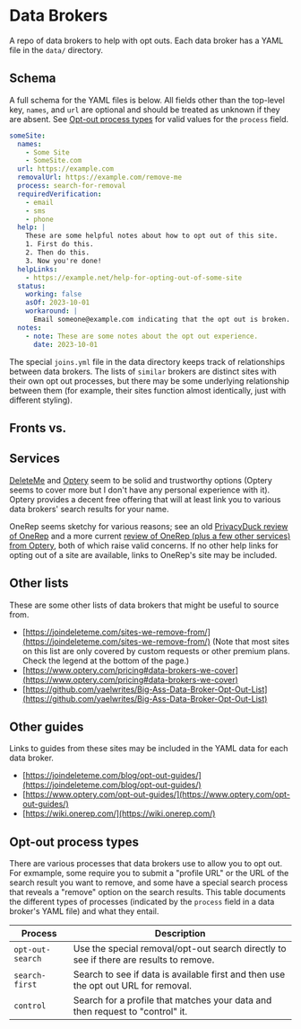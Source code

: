 # Data Brokers

A repo of data brokers to help with opt outs. Each data broker has a YAML file in the `data/` directory.

## Schema

A full schema for the YAML files is below. All fields other than the top-level key, `names`, and `url` are optional and should be treated as unknown if they are absent. See [Opt-out process types](#opt-out-process-types) for valid values for the `process` field.

```yaml
someSite:
  names:
    - Some Site
    - SomeSite.com
  url: https://example.com
  removalUrl: https://example.com/remove-me
  process: search-for-removal
  requiredVerification:
    - email
    - sms
    - phone
  help: |
    These are some helpful notes about how to opt out of this site.
    1. First do this.
    2. Then do this.
    3. Now you're done!
  helpLinks:
    - https://example.net/help-for-opting-out-of-some-site
  status:
    working: false
    asOf: 2023-10-01
    workaround: |
      Email someone@example.com indicating that the opt out is broken. Include...
  notes:
    - note: These are some notes about the opt out experience.
      date: 2023-10-01
```

The special `joins.yml` file in the data directory keeps track of relationships between data brokers. The lists of `similar` brokers are distinct sites with their own opt out processes, but there may be some underlying relationship between them (for example, their sites function almost identically, just with different styling).

## Fronts vs. 

## Services

[DeleteMe](https://joindeleteme.com/) and [Optery](https://www.optery.com/) seem to be solid and trustworthy options (Optery seems to cover more but I don't have any personal experience with it). Optery provides a decent free offering that will at least link you to various data brokers' search results for your name.

OneRep seems sketchy for various reasons; see an old [PrivacyDuck review of OneRep](https://web.archive.org/web/20210727095131/https://www.privacyduck.com/comparisons/privacyduck-vs-onerep-com-the-eastern-european-privacy-company/) and a more current [review of OneRep (plus a few other services) from Optery](https://www.optery.com/can-we-trust-onerep-helloprivacy-dataseal-and-brandyourself/), both of which raise valid concerns. If no other help links for opting out of a site are available, links to OneRep's site may be included.

## Other lists

These are some other lists of data brokers that might be useful to source from.

* [https://joindeleteme.com/sites-we-remove-from/](https://joindeleteme.com/sites-we-remove-from/) (Note that most sites on this list are only covered by custom requests or other premium plans. Check the legend at the bottom of the page.)
* [https://www.optery.com/pricing#data-brokers-we-cover](https://www.optery.com/pricing#data-brokers-we-cover)
* [https://github.com/yaelwrites/Big-Ass-Data-Broker-Opt-Out-List](https://github.com/yaelwrites/Big-Ass-Data-Broker-Opt-Out-List)

## Other guides

Links to guides from these sites may be included in the YAML data for each data broker.

* [https://joindeleteme.com/blog/opt-out-guides/](https://joindeleteme.com/blog/opt-out-guides/)
* [https://www.optery.com/opt-out-guides/](https://www.optery.com/opt-out-guides/)
* [https://wiki.onerep.com/](https://wiki.onerep.com/)

## Opt-out process types

There are various processes that data brokers use to allow you to opt out. For exmample, some require you to submit a "profile URL" or the URL of the search result you want to remove, and some have a special search process that reveals a "remove" option on the search results. This table documents the different types of processes (indicated by the `process` field in a data broker's YAML file) and what they entail.

| Process | Description |
| ------- | ----------- |
| `opt-out-search` | Use the special removal/opt-out search directly to see if there are results to remove. |
| `search-first` | Search to see if data is available first and then use the opt out URL for removal. |
| `control` | Search for a profile that matches your data and then request to "control" it. |
